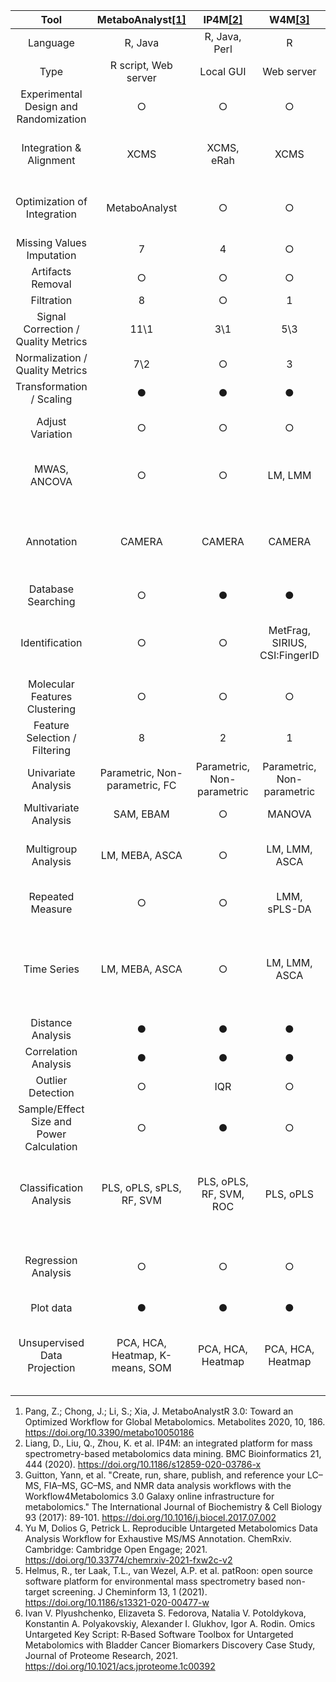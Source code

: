  
|                    __Tool__                    |           __MetaboAnalyst__[[1]](https://www.mdpi.com/2218-1989/10/5/186)           |              __IP4M__[[2]](https://bmcbioinformatics.biomedcentral.com/articles/10.1186/s12859-020-03786-x)             |               __W4M__[[3]](https://www.sciencedirect.com/science/article/abs/pii/S1357272517301577?via%3Dihub)              |                                     __xcmsrocker__[[4]](https://chemrxiv.org/engage/chemrxiv/article-details/610d3e8c7117506008e3daac)                                   |                      __patRoon__[[5]](https://jcheminf.biomedcentral.com/articles/10.1186/s13321-020-00477-w)                     |                                        ___OUKS___[[6]](https://pubs.acs.org/doi/full/10.1021/acs.jproteome.1c00392)                                       |
|:------------------------------------------:|:---------------------------------:|:-----------------------------:|:-------------------------------:|:---------------------------------------------------------------------------------:|:-------------------------------------------------:|:----------------------------------------------------------------------------------:|
|                  Language                  |              R, Java              |         R, Java, Perl         |                R                |                                         R                                         |                         R                         |                                          R                                         |
|                    Type                    |        R script, Web server       |           Local GUI           |            Web server           |                                      R scipt                                      |                      R script                     |                                      R script                                      |
|   Experimental   Design and Randomization  |                 ○                 |               ○               |                ○                |                                         ○                                         |                         ○                         |                                          ●                                         |
|          Integration & Alignment           |                XCMS               |           XCMS, eRah          |               XCMS              |                                XCMS, X13CMS, apLCMS                               |       XCMS, OpenMS, enviPick,   DataAnalysis      |                                        XCMS                                        |
|        Optimization   of Integration       |           MetaboAnalyst           |               ○               |                ○                |                      IPO, Autotuner,   xMSanalyzer, Warpgroup                     |                         ○                         |              IPO, Autotuner,   MetaboAnalystR, Warpgroup, ncGTW, XCMS              |
|         Missing   Values Imputation        |                 7                 |               4               |                ○                |                                         6                                         |                         ○                         |                                         16                                         |
|              Artifacts Removal             |                 ○                 |               ○               |                ○                |                                         ○                                         |                         ○                         |                                       MetProc                                      |
|                 Filtration                 |                 8                 |               ○               |                1                |                                         5                                         |                         10                        |                                         10                                         |
|              Signal Correction /<br> Quality Metrics            |                11\1               |              3\1              |               5\3               |                                        5\2                                        |                         ○                         |                                        31\15                                       |
|                Normalization  /<br> Quality Metrics             |                7\2                |               ○               |                3                |                                        2\2                                        |                         ○                         |                                         5\4                                        |
|          Transformation / Scaling          |                 ●                 |               ●               |                ●                |                                         ●                                         |                         ○                         |                                          ●                                         |
|              Adjust Variation              |                 ○                 |               ○               |                ○                |                                         ○                                         |                         ○                         |                           LM, LMM, GAM, GAMM,   GBM, GBMM                          |
|               MWAS,   ANCOVA               |                 ○                 |               ○               |             LM, LMM             |                                         ○                                         |                         ○                         |                  LM, LMM, GAM, GAMM,   DRC, GLM, GLMM, correlation                 |
|                 Annotation                 |               CAMERA              |             CAMERA            |              CAMERA             | CAMERA, xMSannotator,   RAMClustR, nontaget, mzUnity, Rdisop, InterpretMSSpectrum |           CAMERA, nontarget,   RAMClustR          |                   CAMERA, xMSannotator,   RAMClustR, mWISE, metID                  |
|            Database   Searching            |                 ○                 |               ●               |                ●                |                                         ●                                         |                         ●                         |                                          ●                                         |
|               Identification               |                 ○                 |               ○               | MetFrag, SIRIUS,   CSI:FingerID |                                      MetFrag                                      | MetFrag, SIRIUS,   CSI:FingerID, GenForm, Bruker  |                                          ○                                         |
|        Molecular Features Clustering       |                 ○                 |               ○               |                ○                |                                  pmd, classyfireR                                 |                        rcdk                       |                                  NoTaMe, pmd, CROP                                 |
|        Feature Selection / Filtering       |                 8                 |               2               |                1                |                                         4                                         |                         ○                         |                                         18                                         |
|             Univariate Analysis            | Parametric,   Non-parametric, FC  | Parametric,   Non-parametric  |  Parametric,   Non-parametric   |                           Parametric,   Non-parametric                            |                         ○                         |                    Parametric,   Non-parametric, FC, Moderated                     |
|           Multivariate   Analysis          |             SAM, EBAM             |               ○               |              MANOVA             |                                         ○                                         |                         ○                         |                                  MANOVA, PERMANOVA                                 |
|            Multigroup   Analysis           |           LM, MEBA, ASCA          |               ○               |          LM, LMM, ASCA          |                                         ○                                         |                         ○                         |                LM, LMM, GAM, GAMM,   DRC, ASCA, 2D FDR, PVCA, PC-PR2               |
|              Repeated Measure              |                 ○                 |               ○               |           LMM, sPLS-DA          |                                         ○                                         |                         ○                         |                         LM, LMM, GAM, GAMM,   DRC, sPLS-DA                         |
|                 Time Series                |           LM, MEBA, ASCA          |               ○               |          LM, LMM, ASCA          |                                         ○                                         |                         ○                         | LM, LMM, GAM, GAMM,   DRC,  PVCA, PC-PR2, MEBA, ASCA,   DROmics, TOXcms, timeOmics |
|             Distance   Analysis            |                 ●                 |               ●               |                ●                |                                         ●                                         |                         ○                         |                                          ●                                         |
|           Correlation   Analysis           |                 ●                 |               ●               |                ●                |                                         ●                                         |                         ○                         |                                          ●                                         |
|             Outlier   Detection            |                 ○                 |              IQR              |                ○                |                                     PCA based                                     |                         ○                         |                                      PCA based                                     |
| Sample/Effect   Size and Power Calculation |                 ○                 |               ●               |                ○                |                                         ○                                         |                         ○                         |                                          ●                                         |
|           Classification Analysis          |      PLS, oPLS, sPLS, RF, SVM     |    PLS, oPLS, RF, SVM, ROC    |            PLS, oPLS            |                              ROC, gWQS, caret models                              |                         ○                         |    PLS, oPLS, RF, SVM,   PAM, ROC, GLM, gWQS, Penalized, Stepwise, caret models    |
|            Regression   Analysis           |                 ○                 |               ○               |                ○                |                               LM, gWQS, caret models                              |                         LM                        |                 LM, GLM, Penalized,   Stepwise, gWQS, caret models                 |
|                  Plot data                 |                 ●                 |               ●               |                ●                |                                         ●                                         |                         ○                         |                                          ●                                         |
|       Unsupervised   Data Projection       | PCA, HCA, Heatmap,   K-means, SOM |       PCA, HCA, Heatmap       |        PCA, HCA, Heatmap        |                                 PCA, HCA, Heatmap                                 |                         ○                         |       PCA, HCA, Heatmap,   K-means, t-SNE, HCA on PCA, Validation clustering       |

1. Pang, Z.; Chong, J.; Li, S.; Xia, J. MetaboAnalystR 3.0: Toward an Optimized Workflow for Global Metabolomics. Metabolites 2020, 10, 186. https://doi.org/10.3390/metabo10050186
2. Liang, D., Liu, Q., Zhou, K. et al. IP4M: an integrated platform for mass spectrometry-based metabolomics data mining. BMC Bioinformatics 21, 444 (2020). https://doi.org/10.1186/s12859-020-03786-x
3. Guitton, Yann, et al. "Create, run, share, publish, and reference your LC–MS, FIA–MS, GC–MS, and NMR data analysis workflows with the Workflow4Metabolomics 3.0 Galaxy online infrastructure for metabolomics." The International Journal of Biochemistry & Cell Biology 93 (2017): 89-101. https://doi.org/10.1016/j.biocel.2017.07.002 
4. Yu M, Dolios G, Petrick L. Reproducible Untargeted Metabolomics Data Analysis Workflow for Exhaustive MS/MS Annotation. ChemRxiv. Cambridge: Cambridge Open Engage; 2021. https://doi.org/10.33774/chemrxiv-2021-fxw2c-v2
5. Helmus, R., ter Laak, T.L., van Wezel, A.P. et al. patRoon: open source software platform for environmental mass spectrometry based non-target screening. J Cheminform 13, 1 (2021). https://doi.org/10.1186/s13321-020-00477-w
6. Ivan V. Plyushchenko, Elizaveta S. Fedorova, Natalia V. Potoldykova, Konstantin A. Polyakovskiy, Alexander I. Glukhov, Igor A. Rodin. Omics Untargeted Key Script: R‑Based Software Toolbox for Untargeted Metabolomics with Bladder Cancer Biomarkers Discovery Case Study, Journal of Proteome Research, 2021. https://doi.org/10.1021/acs.jproteome.1c00392
